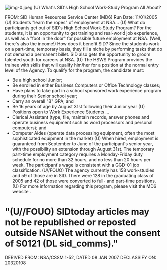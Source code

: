 ![img-0.jpeg](img-0.jpeg)
(U) What's SID's High School Work-Study Program All About?

FROM:
SID Human Resources Service Center (MD6)
Run Date: 11/01/2005
(U) Students "learn the ropes" of employment at NSA...
(U) What do participants get out of SID's High School Work-Study Program? For the students, it is an opportunity to get training and real-world job experience, as well as a "foot in the door" for possible future employment at NSA. (Well, there's also the income!) How does it benefit SID? Since the students work on a part-time, temporary basis, they fill a niche by performing tasks that do not demand a permanent billet. SID also gets the opportunity to groom talented youth for careers at NSA.
(U) The HSWS Program provides the trainee with skills that will qualify him/her for a position at the normal entry level of the Agency. To qualify for the program, the candidate must:

- Be a high school Junior;
- Be enrolled in either Business Computers or Office Technology classes;
- Have plans to take part in a school sponsored work experience program during their Senior school year;
- Carry an overall "B" GPA; and
- Be 16 years of age by August 31st following their Junior year
(U) Positions open to Work Experience Students ...
- Clerical Assistant (type, file, maintain records, answer phones and operate business equipment such as word processors and personal computers); and
- Computer Aides (operate data processing equipment, often the most sophisticated equipment in the market)
(U) When hired, employment is guaranteed from September to June of the participant's senior year, with the possibility an extension through August 31st. The temporary part-time employment category requires a Monday-Friday duty schedule for no more than 32 hours, and no less than 20 hours per week. The participant's wage is consistent with a GGD-01 job classification.
(U//FOUO) The agency currently has 158 work-studies and 59 of those are in SID. There were 128 in the graduating class of 2005 and 42 of those were converted to full- and part-time positions.
(U) For more information regarding this program, please visit the MD6 website .


# "(U//FOUO) SIDtoday articles may not be republished or reposted outside NSANet without the consent of S0121 (DL sid_comms)."
DERIVED FROM: NSA/CSSM 1-52, DATED 08 JAN 2007 DECLASSIFY ON: 20320108
